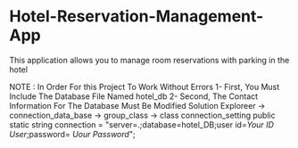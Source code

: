 # Hotel-Reservation-Management-App
This application allows you to manage room reservations with parking in the hotel

NOTE :
In Order For this Project To Work Without Errors
1- First, You Must Include The Database File Named hotel_db
2- Second, The Contact Information For The Database Must Be Modified 
  Solution Exploreer -> connection_data_base -> group_class -> class connection_setting
    public static string connection = "server=.;database=hotel_DB;user id=*Your ID User*;password= *Uour Password*";
